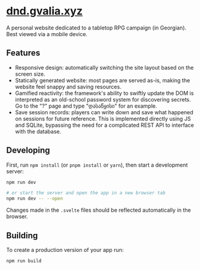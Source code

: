# [dnd.gvalia.xyz](https://dnd.gvalia.xyz)

A personal website dedicated to a tabletop RPG campaign (in
Georgian). Best viewed via a mobile device.

## Features

- Responsive design: automatically switching the site layout based on
  the screen size.
- Statically generated website: most pages are served as-is,
  making the website feel snappy and saving resources.
- Gamified reactivity: the framework's ability to swiftly update the
  DOM is interpreted as an old-school password system for discovering
  secrets. Go to the "?" page and type "დასაწყისი" for an example.
- Save session records: players can write down and save what happened
  on sessions for future reference. This is implemented directly using
  JS and SQLite, bypassing the need for a complicated REST API to
  interface with the database.

## Developing

First, run `npm install` (or `pnpm install` or `yarn`), then start a
development server:

```bash
npm run dev

# or start the server and open the app in a new browser tab
npm run dev -- --open
```

Changes made in the `.svelte` files should be reflected automatically
in the browser.

## Building

To create a production version of your app run:

```bash
npm run build
```
